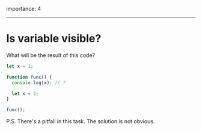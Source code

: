 importance: 4

---

# Is variable visible?

What will be the result of this code?

```js
let x = 1;

function func() {
  console.log(x); // ?

  let x = 2;
}

func();
```

P.S. There's a pitfall in this task. The solution is not obvious.
